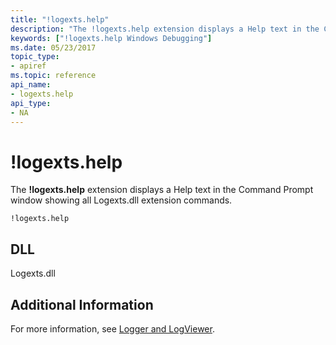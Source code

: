 ```yaml
---
title: "!logexts.help"
description: "The !logexts.help extension displays a Help text in the Command Prompt window showing all Logexts.dll extension commands."
keywords: ["!logexts.help Windows Debugging"]
ms.date: 05/23/2017
topic_type:
- apiref
ms.topic: reference
api_name:
- logexts.help
api_type:
- NA
---
```


# !logexts.help

The **!logexts.help** extension displays a Help text in the Command Prompt window showing all Logexts.dll extension commands.

```dbgcmd
!logexts.help 
```

## DLL

Logexts.dll

## Additional Information

For more information, see [Logger and LogViewer](../debugger/logger-and-logviewer.md).
